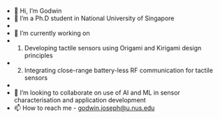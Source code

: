 
- 👋 Hi, I’m Godwin
- 🌱 I’m a Ph.D student in National University of Singapore
- 
- 👀 I’m currently working on 
-   1) Developing tactile sensors using Origami and Kirigami design principles
-   2) Integrating close-range battery-less RF communication for tactile sensors
- 
- 💞️ I’m looking to collaborate on use of AI and ML in sensor characterisation and application development
- 📫 How to reach me - godwin.joseph@u.nus.edu

<!---
godpon/godpon is a ✨ special ✨ repository because its `README.md` (this file) appears on your GitHub profile.
You can click the Preview link to take a look at your changes.
--->
